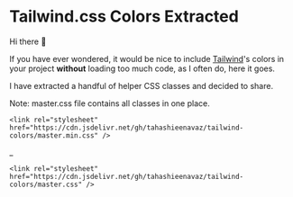 
# Tailwind.css Colors Extracted

Hi there 👋

If you have ever wondered, it would be nice to include [Tailwind](https://tailwindcss.com)'s colors in your project **without** loading too much code, as I often do, here it goes.

I have extracted a handful of helper CSS classes and decided to share.

Note: master.css file contains all classes in one place.

    <link rel="stylesheet" href="https://cdn.jsdelivr.net/gh/tahashieenavaz/tailwind-colors/master.min.css" />
  _
  

    <link rel="stylesheet" href="https://cdn.jsdelivr.net/gh/tahashieenavaz/tailwind-colors/master.css" />

